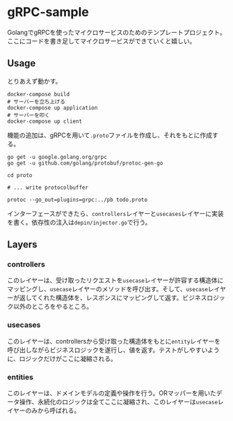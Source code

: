 # gRPC-sample
GolangでgRPCを使ったマイクロサービスのためのテンプレートプロジェクト。ここにコードを書き足してマイクロサービスができていくと嬉しい。

## Usage
とりあえず動かす。
```
docker-compose build
# サーバーを立ち上げる
docker-compose up application
# サーバーを叩く
docker-compose up client
```

機能の追加は、gRPCを用いて`.proto`ファイルを作成し、それをもとに作成する。
```
go get -u google.golang.org/grpc
go get -u github.com/golang/protobuf/protoc-gen-go

cd proto

# ... write protocolbuffer

protoc --go_out=plugins=grpc:../pb todo.proto
```
インターフェースができたら、`controllers`レイヤーと`usecases`レイヤーに実装を書く。依存性の注入は`depin/injector.go`で行う。

## Layers

### controllers
このレイヤーは、受け取ったリクエストを`usecase`レイヤーが許容する構造体にマッピングし、`usecase`レイヤーのメソッドを呼び出す。そして、`usecase`レイヤーが返してくれた構造体を、レスポンスにマッピングして返す。ビジネスロジック以外のところをやるところ。

### usecases
このレイヤーは、controllersから受け取った構造体をもとに`entity`レイヤーを呼び出しながらビジネスロジックを遂行し、値を返す。テストがしやすいように、ロジックだけがここに凝縮される。


### entities
このレイヤーは、ドメインモデルの定義や操作を行う。ORマッパーを用いたデータ操作、永続化のロジックは全てここに凝縮され、このレイヤーは`usecase`レイヤーのみから呼ばれる。

